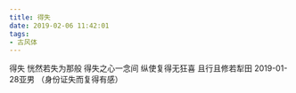 ```yaml
---
title: 得失
date: 2019-02-06 11:42:01
tags:
- 古风体
---
```

得失
恍然若失为那般
得失之心一念间
纵使复得无狂喜
且行且修若犁田
2019-01-28亚男
（身份证失而复得有感）